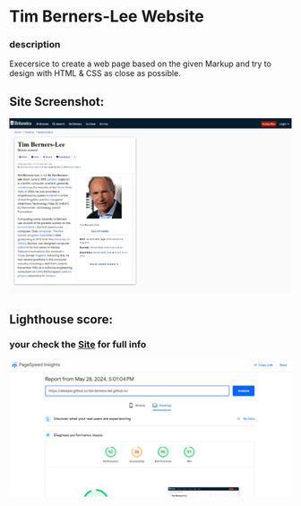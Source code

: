 # Tim Berners-Lee Website

### description

Execersice to create a web page based on the given Markup and try to design with HTML & CSS as close as possible.

## Site Screenshot:

![markup](./images/Screenshot-desktopsize.png)

## Lighthouse score:

### your check the [Site](https://pagespeed.web.dev/analysis/https-alisepar-github-io-tim-berners-lee-github-io/d45xxn9lxh?hl=en-US&form_factor=desktop) for full info

![lighthouse score](./images/lighthouse-score.png)
